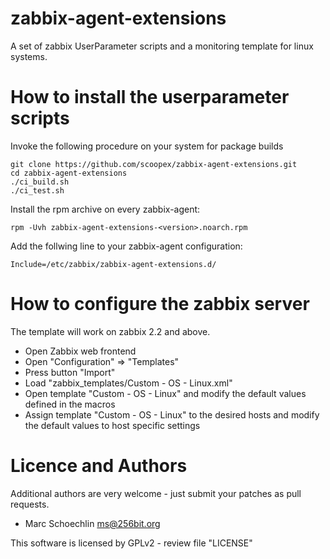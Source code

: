 zabbix-agent-extensions
=======================

A set of zabbix UserParameter scripts and a monitoring template for linux systems.

# How to install the userparameter scripts

Invoke the following procedure on your system for package builds
```
git clone https://github.com/scoopex/zabbix-agent-extensions.git
cd zabbix-agent-extensions
./ci_build.sh
./ci_test.sh
```

Install the rpm archive on every zabbix-agent:
```
rpm -Uvh zabbix-agent-extensions-<version>.noarch.rpm
```

Add the follwing line to your zabbix-agent configuration:
```
Include=/etc/zabbix/zabbix-agent-extensions.d/
```

# How to configure the zabbix server

The template will work on zabbix 2.2 and above.

 * Open Zabbix web frontend
 * Open "Configuration" => "Templates"
 * Press button "Import"
 * Load "zabbix_templates/Custom - OS - Linux.xml"
 * Open template "Custom - OS - Linux" and modify the default values defined in the macros
 * Assign template "Custom - OS - Linux" to the desired hosts and modify the default values to host specific settings


# Licence and Authors

Additional authors are very welcome - just submit your patches as pull requests.

  * Marc Schoechlin <ms@256bit.org>
 
This software is licensed by GPLv2 - review file "LICENSE"
